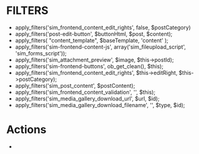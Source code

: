 # FILTERS
- apply_filters('sim_frontend_content_edit_rights', false, $postCategory)	
- apply_filters('post-edit-button', $buttonHtml, $post, $content);
- apply_filters( "content_template", $baseTemplate, 'content' );
- apply_filters('sim-frontend-content-js', array('sim_fileupload_script', 'sim_forms_script'));
- apply_filters('sim_attachment_preview', $image, $this->postId);
- apply_filters('sim-frontend-buttons', ob_get_clean(), $this);
- apply_filters('sim_frontend_content_edit_rights', $this->editRight, $this->postCategory);
- apply_filters('sim_post_content', $postContent);
- apply_filters('sim_frontend_content_validation', '', $this);
- apply_filters('sim_media_gallery_download_url', $url, $id);
- apply_filters('sim_media_gallery_download_filename', '', $type, $id);

# Actions
- 